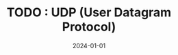 ---
title: "TODO : UDP (User Datagram Protocol)"
excerpt: ""

categories:
  - Network

toc: false
toc_sticky: false

date: 2024-01-01
last_modified_at: 2024-01-01
---